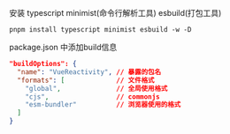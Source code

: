 安装 typescript minimist(命令行解析工具) esbuild(打包工具)
```
pnpm install typescript minimist esbuild -w -D
```

package.json 中添加build信息
``` json
"buildOptions": {
  "name": "VueReactivity", // 暴露的包名
  "formats": [             // 文件格式
    "global",              // 全局使用格式
    "cjs",                 // commonjs
    "esm-bundler"          // 浏览器使用的格式
  ]
}
```